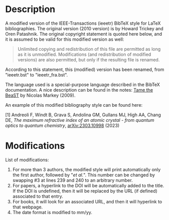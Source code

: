 # Description
A modified version of the IEEE-Transactions (ieeetr) BibTeX style for LaTeX bibliographies. The original version (2010 version) is by Howard Trickey and Oren Patashnik.
The original copyright statement is quoted here below, and it is assumed to be valid for this modified version as well:

> Unlimited copying and redistribution of this file are permitted as long as it is unmodified.  Modifications (and redistribution of modified versions) are also permitted, but only if the resulting file is renamed.

According to this statement, this (modified) version has been renamed, from "ieeetr.bst" to "ieeetr_fra.bst".

The language used is a special-purpose language described in the BibTeX documentation. A nice description can be found in the notes: [Tame the BeaST](https://tug.ctan.org/info/bibtex/tamethebeast/ttb_en.pdf) by Nicolas Markey (2009).

An example of this modified bibliography style can be found here:

 <a id="Andreoli2023a">[1]</a> 
Andreoli F, Windt B, Grava S, Andolina GM, Gullans MJ, High AA, Chang DE, 
*The maximum refractive index of an atomic crystal - from quantum optics to quantum chemistry*, 
[arXiv:2303.10998](https://arxiv.org/abs/2303.10998) (2023) 


# Modifications 

List of modifications: 
1. For more than 3 authors, the modified style will print automatically only the first author, followed by "*et al.*". This number can be changed by swapping #3 at lines 239 and 240 to an arbitrary number.
2. For papers, a hyperlink to the DOI will be automatically added to the title. If the DOI is undefined, then it will be replaced by the URL (if defined) associated to that entry.
3. For books, it will look for an associated URL, and then it will hyperlink to that webpage.
4. The date format is modified to mm/yy.
